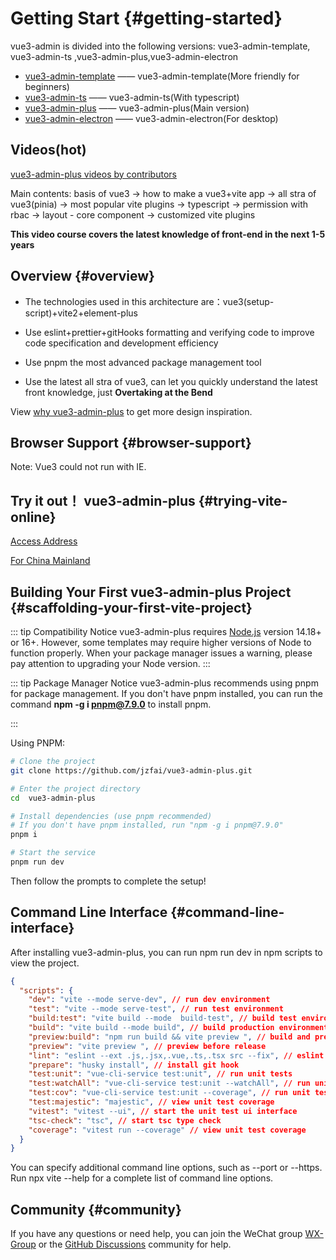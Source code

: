 # Getting Start {#getting-started}

vue3-admin is divided into the following versions: vue3-admin-template, vue3-admin-ts ,vue3-admin-plus,vue3-admin-electron

-  [vue3-admin-template](https://github.com/jzfai/vue3-admin-template.git) ——  vue3-admin-template(More friendly for beginners)
-  [vue3-admin-ts](https://github.com/jzfai/vue3-admin-ts.git)  ——  vue3-admin-ts(With typescript)
-  [vue3-admin-plus](https://github.com/jzfai/vue3-admin-plus.git) ——  vue3-admin-plus(Main version)
-  [vue3-admin-electron](https://github.com/jzfai/vue3-admin-electron) ——  vue3-admin-electron(For desktop)

## Videos(hot)

[vue3-admin-plus videos by contributors](https://study.163.com/course/courseMain.htm?courseId=1213174818&share=2&shareId=480000002291564)

Main contents: basis of vue3 -> how to make a vue3+vite app -> all stra of vue3(pinia) -> most popular vite plugins -> typescript -> permission with rbac -> layout - core component -> customized vite plugins

**This video course covers the latest knowledge of front-end in the next 1-5 years**


## Overview {#overview}

- The technologies used in this architecture are：vue3(setup-script)+vite2+element-plus

- Use eslint+prettier+gitHooks formatting and verifying code to improve code specification and development efficiency

- Use pnpm the most advanced package management tool

- Use the latest all stra of vue3, can let you quickly understand the latest front knowledge, just **Overtaking at the Bend**


View [why vue3-admin-plus](./why) to get more design inspiration.

## Browser Support {#browser-support}

Note: Vue3 could not run with IE.

## Try it out！ vue3-admin-plus {#trying-vite-online}

[Access Address](https://github.jzfai.top/vue3-admin-plus)

[For China Mainland](https://github.jzfai.top/vue3-admin-plus)


## Building Your First vue3-admin-plus Project {#scaffolding-your-first-vite-project}

::: tip Compatibility Notice
vue3-admin-plus requires [Node.js](https://nodejs.org/en/) version 14.18+ or 16+. However, some templates may require higher versions of Node to function properly. When your package manager issues a warning, please pay attention to upgrading your Node version.
:::

::: tip Package Manager Notice
vue3-admin-plus recommends using pnpm for package management. If you don't have pnpm installed, you can run the command  **npm -g i pnpm@7.9.0** to install pnpm.

:::


Using PNPM:

```bash
# Clone the project
git clone https://github.com/jzfai/vue3-admin-plus.git

# Enter the project directory
cd  vue3-admin-plus

# Install dependencies (use pnpm recommended)
# If you don't have pnpm installed, run "npm -g i pnpm@7.9.0" 
pnpm i

# Start the service
pnpm run dev
```
Then follow the prompts to complete the setup!



## Command Line Interface {#command-line-interface}

After installing vue3-admin-plus, you can run npm run dev in npm scripts to view the project.

<!-- prettier-ignore -->
```json
{
  "scripts": {
    "dev": "vite --mode serve-dev", // run dev environment
    "test": "vite --mode serve-test", // run test environment
    "build:test": "vite build --mode  build-test", // build test environment
    "build": "vite build --mode build", // build production environment
    "preview:build": "npm run build && vite preview ", // build and preview before release
    "preview": "vite preview ", // preview before release
    "lint": "eslint --ext .js,.jsx,.vue,.ts,.tsx src --fix", // eslint formatting
    "prepare": "husky install", // install git hook
    "test:unit": "vue-cli-service test:unit", // run unit tests
    "test:watchAll": "vue-cli-service test:unit --watchAll", // run unit tests and watch file changes
    "test:cov": "vue-cli-service test:unit --coverage", // run unit tests and generate coverage
    "test:majestic": "majestic", // view unit test coverage
    "vitest": "vitest --ui", // start the unit test ui interface
    "tsc-check": "tsc", // start tsc type check
    "coverage": "vitest run --coverage" // view unit test coverage
  }
}
```

You can specify additional command line options, such as --port or --https. Run npx vite --help for a complete list of command line options.


## Community {#community}

If you have any questions or need help, you can join the WeChat group [WX-Group](https://github.jzfai.top/file/images/wx-groud.png) or the [GitHub Discussions](https://github.com/vitejs/vite/discussions) community for help.
